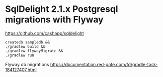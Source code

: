 # SqlDelight 2.1.x Postgresql migrations with Flyway 

https://github.com/cashapp/sqldelight

```shell
createdb sampledb &&
./gradlew build &&
./gradlew flywayMigrate &&
./gradlew run
```

Flyway db migrations
https://documentation.red-gate.com/fd/gradle-task-184127407.html

